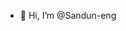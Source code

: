 - 👋 Hi, I’m @Sandun-eng


<!---
Sandun-eng/Sandun-eng is a ✨ special ✨ repository because its `README.md` (this file) appears on your GitHub profile.
You can click the Preview link to take a look at your changes.
--->

